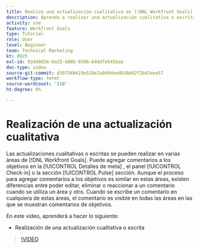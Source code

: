```yaml
---
title: Realice una actualización cualitativa en [!DNL Workfront Goals]
description: Aprenda a realizar una actualización cualitativa o escrita en [!DNL Goals].
activity: use
feature: Workfront Goals
type: Tutorial
role: User
level: Beginner
team: Technical Marketing
kt: 8925
exl-id: 92d40d56-0a25-488b-9308-64ddfe545baa
doc-type: video
source-git-commit: d39754b619e526e1a869deedb38dd2f2b43aee57
workflow-type: tm+mt
source-wordcount: '118'
ht-degree: 0%

---
```


# Realización de una actualización cualitativa

Las actualizaciones cualitativas o escritas se pueden realizar en varias áreas de [!DNL Workfront Goals]. Puede agregar comentarios a los objetivos en la [!UICONTROL Detalles de meta] , el panel [!UICONTROL Check-in] o la sección [!UICONTROL Pulse] sección. Aunque el proceso para agregar comentarios a los objetivos es similar en estas áreas, existen diferencias entre poder editar, eliminar o reaccionar a un comentario cuando se utiliza un área y otro. Cuando se escribe un comentario en cualquiera de estas áreas, el comentario es visible en todas las áreas en las que se muestran comentarios de objetivos.

En este vídeo, aprenderá a hacer lo siguiente:

* Realización de una actualización cualitativa o escrita

>[!VIDEO](https://video.tv.adobe.com/v/335197/?quality=12)
